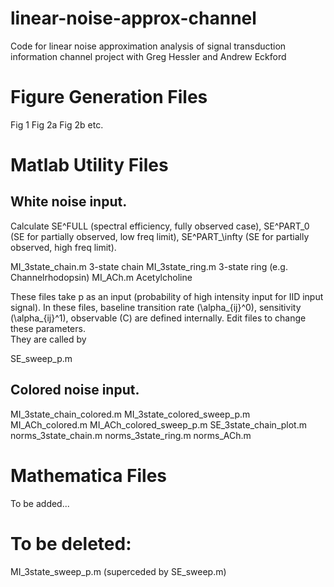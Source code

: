 # linear-noise-approx-channel
Code for linear noise approximation analysis of signal transduction information channel project with Greg Hessler and Andrew Eckford

# Figure Generation Files

Fig 1
Fig 2a
Fig 2b
etc.

# Matlab Utility Files

## White noise input.  

Calculate SE^FULL (spectral efficiency, fully observed case), SE^PART_0
(SE for partially observed, low freq limit), SE^PART_\infty (SE for
partially observed, high freq limit).

MI_3state_chain.m		3-state chain
MI_3state_ring.m		3-state ring (e.g. Channelrhodopsin)
MI_ACh.m			Acetylcholine

These files take p as an input (probability of high intensity input for
IID input signal). In these files, baseline transition rate
(\alpha_{ij}^0), sensitivity (\alpha_{ij}^1), observable (C) are
defined internally.  Edit files to change these parameters.  
They are called by 

SE_sweep_p.m



## Colored noise input.  

MI_3state_chain_colored.m
MI_3state_colored_sweep_p.m
MI_ACh_colored.m
MI_ACh_colored_sweep_p.m
SE_3state_chain_plot.m
norms_3state_chain.m
norms_3state_ring.m
norms_ACh.m



# Mathematica Files

To be added...

# To be deleted:

MI_3state_sweep_p.m (superceded by SE_sweep.m)

